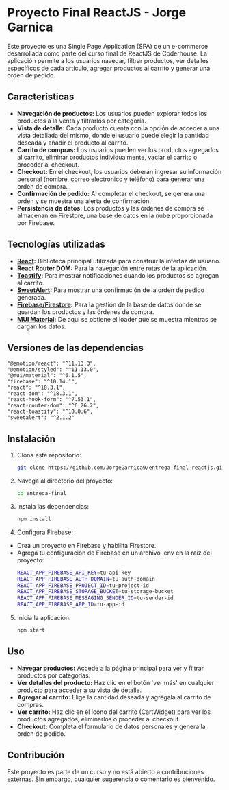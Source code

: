 # Proyecto Final ReactJS - Jorge Garnica

Este proyecto es una Single Page Application (SPA) de un e-commerce desarrollada como parte del curso final de ReactJS de Coderhouse. La aplicación permite a los usuarios navegar, filtrar productos, ver detalles específicos de cada artículo, agregar productos al carrito y generar una orden de pedido.

## Características

- **Navegación de productos:** Los usuarios pueden explorar todos los productos a la venta y filtrarlos por categoría.
- **Vista de detalle:** Cada producto cuenta con la opción de acceder a una vista detallada del mismo, donde el usuario puede elegir la cantidad deseada y añadir el producto al carrito.
- **Carrito de compras:** Los usuarios pueden ver los productos agregados al carrito, eliminar productos individualmente, vaciar el carrito o proceder al checkout.
- **Checkout:** En el checkout, los usuarios deberán ingresar su información personal (nombre, correo electrónico y teléfono) para generar una orden de compra.
- **Confirmación de pedido:** Al completar el checkout, se genera una orden y se muestra una alerta de confirmación.
- **Persistencia de datos:** Los productos y las órdenes de compra se almacenan en Firestore, una base de datos en la nube proporcionada por Firebase.

## Tecnologías utilizadas

- **[React](https://es.react.dev/):** Biblioteca principal utilizada para construir la interfaz de usuario.
- **React Router DOM:** Para la navegación entre rutas de la aplicación.
- **[Toastify](https://www.npmjs.com/package/react-toastify):** Para mostrar notificaciones cuando los productos se agregan al carrito.
- **[SweetAlert](https://sweetalert2.github.io/):** Para mostrar una confirmación de la orden de pedido generada.
- **[Firebase/Firestore](https://firebase.google.com/?hl=es-419):** Para la gestión de la base de datos donde se guardan los productos y las órdenes de compra.
- **[MUI Material](https://mui.com/material-ui/):** De aquí se obtiene el loader que se muestra mientras se cargan los datos.

## Versiones de las dependencias
    
    "@emotion/react": "^11.13.3",
    "@emotion/styled": "^11.13.0",
    "@mui/material": "^6.1.5",
    "firebase": "^10.14.1",
    "react": "^18.3.1",
    "react-dom": "^18.3.1",
    "react-hook-form": "^7.53.1",
    "react-router-dom": "^6.26.2",
    "react-toastify": "^10.0.6",
    "sweetalert": "^2.1.2"

## Instalación

1. Clona este repositorio:
   ```bash
   git clone https://github.com/JorgeGarnica9/entrega-final-reactjs.git

2. Navega al directorio del proyecto:
   ```bash   
   cd entrega-final

3. Instala las dependencias:
   ```bash
   npm install

4. Configura Firebase:
- Crea un proyecto en Firebase y habilita Firestore.
- Agrega tu configuración de Firebase en un archivo .env en la raíz del proyecto:
    ```bash
    REACT_APP_FIREBASE_API_KEY=tu-api-key
    REACT_APP_FIREBASE_AUTH_DOMAIN=tu-auth-domain
    REACT_APP_FIREBASE_PROJECT_ID=tu-project-id
    REACT_APP_FIREBASE_STORAGE_BUCKET=tu-storage-bucket
    REACT_APP_FIREBASE_MESSAGING_SENDER_ID=tu-sender-id
    REACT_APP_FIREBASE_APP_ID=tu-app-id

 5. Inicia la aplicación:
    ```bash
    npm start

## Uso
- **Navegar productos:** Accede a la página principal para ver y filtrar productos por categorías.
- **Ver detalles del producto:** Haz clic en el botón 'ver más' en cualquier producto para acceder a su vista de detalle.
- **Agregar al carrito:** Elige la cantidad deseada y agrégala al carrito de compras.
- **Ver carrito:** Haz clic en el ícono del carrito (CartWidget) para ver los productos agregados, eliminarlos o proceder al checkout.
- **Checkout:** Completa el formulario de datos personales y genera la orden de pedido.

## Contribución
Este proyecto es parte de un curso y no está abierto a contribuciones externas. Sin embargo, cualquier sugerencia o comentario es bienvenido.

